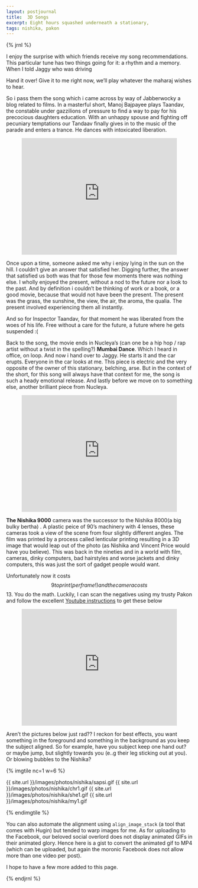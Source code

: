 ```yaml
---
layout: postjournal
title:  3D Songs
excerpt: Eight hours squashed underneath a stationary, 
tags: nishika, pakon
---
```


{% jrnl %}

I enjoy the surprise with which friends receive my song recommendations.  This
particular tune has two things going for it: a rhythm and a memory. When I told
Jaggy who was driving


Hand it over! Give it to me right now, we’ll play whatever the maharaj wishes to hear.


So i pass them the song which i came across by way of Jabberwocky a blog related
to films. In a masterful short, Manoj Bajpayee plays Taandav, the constable
under gazzilions of pressure to find a way to pay for his precocious daughters
education. With an unhappy spouse and fighting off pecuniary temptations our
Tandaav finally gives in to the music of the parade and enters a trance. He
dances with intoxicated liberation.


<div style="text-align:center;">
<iframe width="420" height="315" src="https://www.youtube.com/embed/RgO1HvdcZl8" frameborder="0" allowfullscreen></iframe>
</div>


Once upon a time, someone asked me why i enjoy lying in the sun on the
hill. I couldn’t give an answer that satisfied her. Digging further, the answer
that satisfied us both was that for those few moments there was nothing else. I
wholly enjoyed the present, without a nod to the future nor a look to the
past. And by definition i couldn’t be thinking of work or a book, or a good
movie, because that would not have been the present. The present was the grass,
the sunshine, the view, the air, the aroma, the qualia. The present involved experiencing them all instantly.


And so for Inspector Taandav, for that moment he was liberated from the woes of
his life. Free without a care for the future, a future where he gets suspended
:(


Back to the song, the movie ends in Nucleya’s (can one be a hip hop / rap artist
without a twist in the spelling?) <b>Mumbai Dance</b>. Which I heard in office, on
loop. And now i hand over to Jaggy. He starts it and the car erupts. Everyone in the
car looks at me. This piece is electric and the very opposite of the owner of
this stationary, belching, arse. But in the context of the short, for this song
will always have that context for me, the song is such a heady emotional
release. And lastly before we move on to something else, another brilliant piece
from Nucleya.  

<div style="text-align:center;">
<iframe width="420" height="315" src="https://www.youtube.com/embed/wlWsIH_bUKU" frameborder="0" allowfullscreen></iframe>
</div>



<b>The Nishika 9000</b> camera was the successor to the Nishika 8000(a big bulky
bertha) . A plastic peice of 90’s machinery with 4 lenses, these cameras took a
view of the scene from four slightly different angles. The film was printed by a
process called lenticular printing resulting in a 3D image that would leap out
of the photo (as Nishika and Vincent Price would have you believe). This was
back in the nineties and in a world with film, cameras, dinky computers, bad
hairstyles and worse jackets and dinky computers, this was just the sort of
gadget people would want.  

Unfortunately now it costs $$9 to print (per frame!) and the camera costs
$$13. You do the math. Luckily, I can scan the negatives using my trusty Pakon
and follow the excellent [Youtube instructions](https://www.youtube.com/watch?v=7VUvQN_ytqY)
to get these below


<div style="text-align:center;">
<iframe width="420" height="315" src="https://www.youtube.com/embed/7VUvQN_ytqY" frameborder="0" allowfullscreen></iframe>
</div>




Aren’t the pictures below just rad?? I reckon for best effects, you want
something in the foreground and something in the background as you keep the
subject aligned. So for example, have you subject keep one hand out? or maybe
jump, but slightly towards you (e..g their leg sticking out at you). Or blowing
bubbles to the Nishika?  


{% imgtile nc=1 w=6 %}

{{ site.url }}/images/photos/nishika/sapsi.gif
{{ site.url }}/images/photos/nishika/chr1.gif
{{ site.url }}/images/photos/nishika/she1.gif
{{ site.url }}/images/photos/nishika/my1.gif

{% endimgtile %}


You can also automate the alignment using `align_image_stack` (a tool
that comes with Hugin) but tended to warp images for me.  As for uploading to
the Facebook, our beloved social overlord does not display animated GIFs in
their animated glory. Hence here is a gist to convert the animated gif to MP4
(which can be uploaded, but again the moronic Facebook does not allow more than
one video per post).  

<script src="https://gist.github.com/saptarshiguha/d015afff5884b472a122.js"></script>


I hope to have a few more added to this page.

{% endjrnl %}




<!-- Ends op most -->
